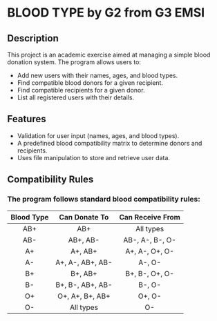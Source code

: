 # BLOOD TYPE by G2 from G3 EMSI
## Description
This project is an academic exercise aimed at managing a simple blood donation system. The program allows users to:

+ Add new users with their names, ages, and blood types.
+ Find compatible blood donors for a given recipient.
+ Find compatible recipients for a given donor.
+ List all registered users with their details.

## Features

+ Validation for user input (names, ages, and blood types).
+ A predefined blood compatibility matrix to determine donors and recipients.
+ Uses file manipulation to store and retrieve user data.

## Compatibility Rules

### The program follows standard blood compatibility rules:

| Blood Type        | Can Donate To     | Can Receive From   |
|     :---:         |     :---:         |     :---:          |
| AB+               | AB+               | All types          |
| AB-               | AB+, AB-          | AB-, A-, B-, O-    |
| A+                | A+, AB+           | A+, A-, O+, O-     |
| A-                | A+, A-, AB+, AB-  | A-, O-             |
| B+                | B+, AB+           | B+, B-, O+, O-     |
| B-                | B+, B-, AB+, AB-  | B-, O-             |
| O+                | O+, A+, B+, AB+   | O+, O-             |
| O-                | All types         | O-                 |